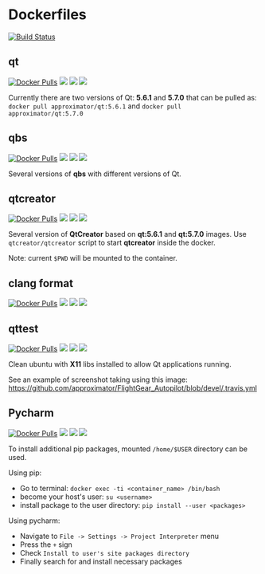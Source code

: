 # Dockerfiles

[![Build Status](https://travis-ci.org/approximator/Dockerfiles.svg?branch=master)](https://travis-ci.org/approximator/Dockerfiles)

## qt

[![Docker Pulls](https://img.shields.io/docker/pulls/approximator/qt.svg)](https://hub.docker.com/r/approximator/qt/)
[![](https://images.microbadger.com/badges/image/approximator/qt.svg)](https://hub.docker.com/r/approximator/qt/)
[![](https://images.microbadger.com/badges/version/approximator/qt.svg)](https://hub.docker.com/r/approximator/qt/tags/)
[![](https://images.microbadger.com/badges/commit/approximator/qt.svg)](http://microbadger.com/images/approximator/qt)

Currently there are two versions of Qt: **5.6.1** and **5.7.0** that can be pulled
as: `docker pull approximator/qt:5.6.1` and `docker pull approximator/qt:5.7.0`

## qbs

[![Docker Pulls](https://img.shields.io/docker/pulls/approximator/qbs.svg)](https://hub.docker.com/r/approximator/qbs/)
[![](https://images.microbadger.com/badges/image/approximator/qbs.svg)](https://hub.docker.com/r/approximator/qbs/)
[![](https://images.microbadger.com/badges/version/approximator/qbs.svg)](https://hub.docker.com/r/approximator/qbs/tags/)
[![](https://images.microbadger.com/badges/commit/approximator/qbs.svg)](http://microbadger.com/images/approximator/qbs)

Several versions of **qbs** with different versions of Qt.

## qtcreator

[![Docker Pulls](https://img.shields.io/docker/pulls/approximator/qtcreator.svg)](https://hub.docker.com/r/approximator/qtcreator/)
[![](https://images.microbadger.com/badges/image/approximator/qtcreator.svg)](https://hub.docker.com/r/approximator/qtcreator/)
[![](https://images.microbadger.com/badges/version/approximator/qtcreator.svg)](https://hub.docker.com/r/approximator/qbs/qtcreator/)
[![](https://images.microbadger.com/badges/commit/approximator/qtcreator.svg)](http://microbadger.com/images/approximator/qtcreator)

Several version of **QtCreator** based on **qt:5.6.1** and **qt:5.7.0** images.
Use `qtcreator/qtcreator` script to start **qtcreator** inside the docker.

Note: current `$PWD` will be mounted to the container.


## clang format

[![Docker Pulls](https://img.shields.io/docker/pulls/approximator/clangformat.svg)](https://hub.docker.com/r/approximator/clangformat/)
[![](https://images.microbadger.com/badges/image/approximator/clangformat.svg)](https://hub.docker.com/r/approximator/clangformat/)
[![](https://images.microbadger.com/badges/version/approximator/clangformat.svg)](https://hub.docker.com/r/approximator/clangformat/tags/)
[![](https://images.microbadger.com/badges/commit/approximator/clangformat.svg)](http://microbadger.com/images/approximator/clangformat)

## qttest

[![Docker Pulls](https://img.shields.io/docker/pulls/approximator/qttest.svg)](https://hub.docker.com/r/approximator/qttest/)
[![](https://images.microbadger.com/badges/image/approximator/qttest.svg)](https://hub.docker.com/r/approximator/qttest/)
[![](https://images.microbadger.com/badges/version/approximator/qttest.svg)](https://hub.docker.com/r/approximator/qttest/tags/)
[![](https://images.microbadger.com/badges/commit/approximator/qttest.svg)](http://microbadger.com/images/approximator/qttest)

Clean ubuntu with **X11** libs installed to allow Qt applications running.

See an example of screenshot taking using this image:
https://github.com/approximator/FlightGear_Autopilot/blob/devel/.travis.yml

## Pycharm

[![Docker Pulls](https://img.shields.io/docker/pulls/approximator/pycharm.svg)](https://hub.docker.com/r/approximator/pycharm/)
[![](https://images.microbadger.com/badges/image/approximator/pycharm.svg)](https://hub.docker.com/r/approximator/pycharm/)
[![](https://images.microbadger.com/badges/version/approximator/pycharm.svg)](https://hub.docker.com/r/approximator/pycharm/tags/)
[![](https://images.microbadger.com/badges/commit/approximator/pycharm.svg)](http://microbadger.com/images/approximator/pycharm)

To install additional pip packages, mounted `/home/$USER` directory
can be used.

Using pip:

- Go to terminal: `docker exec -ti <container_name> /bin/bash`
- become your host's user: `su <username>`
- install package to the user directory: `pip install --user <packages>`

Using pycharm:

- Navigate to `File -> Settings -> Project Interpreter` menu
- Press the `+` sign
- Check `Install to user's site packages directory`
- Finally search for and install necessary packages
